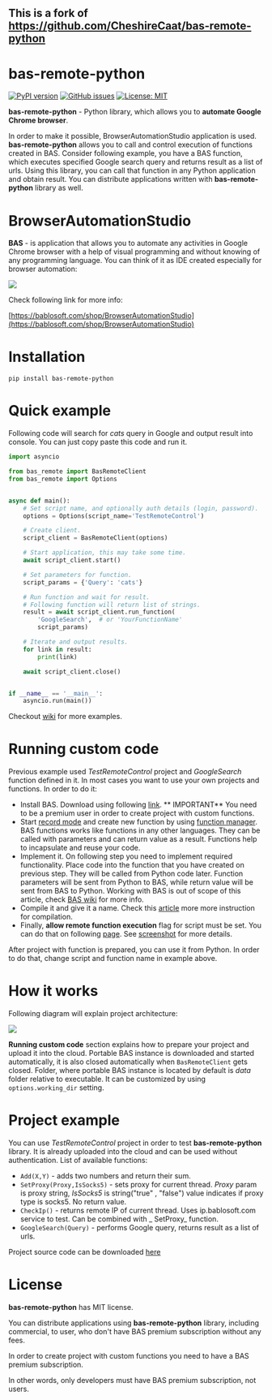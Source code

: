 ## This is a fork of https://github.com/CheshireCaat/bas-remote-python

# bas-remote-python

[![PyPI version](https://badge.fury.io/py/bas-remote-python.svg)](https://badge.fury.io/py/bas-remote-python)
[![GitHub issues](https://img.shields.io/github/issues/CheshireCaat/bas-remote-python)](https://github.com/CheshireCaat/bas-remote-python/issues)
[![License: MIT](https://img.shields.io/badge/License-MIT-yellow.svg)](https://opensource.org/licenses/MIT)

**bas-remote-python** - Python library, which allows you to **automate Google Chrome browser**.

In order to make it possible, BrowserAutomationStudio application is used. **bas-remote-python** allows you to call and
control execution of functions created in BAS. Consider following example, you have a BAS function, which executes
specified Google search query and returns result as a list of urls. Using this library, you can call that function in
any Python application and obtain result. You can distribute applications written with **bas-remote-python** library as
well.

# BrowserAutomationStudio

**BAS** - is application that allows you to automate any activities in Google Chrome browser with a help of visual
programming and without knowing of any programming language. You can think of it as IDE created especially for browser
automation:

![](https://bablosoft.com/landing2/screen-bas.png)

Check following link for more info:

[https://bablosoft.com/shop/BrowserAutomationStudio](https://bablosoft.com/shop/BrowserAutomationStudio)

# Installation

```
pip install bas-remote-python
```

# Quick example

Following code will search for _cats_ query in Google and output result into console. You can just copy paste this code
and run it.

```python
import asyncio

from bas_remote import BasRemoteClient
from bas_remote import Options


async def main():
    # Set script name, and optionally auth details (login, password).
    options = Options(script_name='TestRemoteControl')

    # Create client.
    script_client = BasRemoteClient(options)

    # Start application, this may take some time.
    await script_client.start()

    # Set parameters for function.
    script_params = {'Query': 'cats'}

    # Run function and wait for result.
    # Following function will return list of strings.
    result = await script_client.run_function(
        'GoogleSearch',  # or 'YourFunctionName'
        script_params)

    # Iterate and output results.
    for link in result:
        print(link)

    await script_client.close()


if __name__ == '__main__':
    asyncio.run(main())
```

Checkout [wiki](https://github.com/CheshireCaat/bas-remote-python/wiki) for more examples.

# Running custom code

Previous example used _TestRemoteControl_ project and _GoogleSearch_ function defined in it.
In most cases you want to use your own projects and functions. In order to do it:

- Install BAS. Download using following [link](https://bablosoft.com/shop/BrowserAutomationStudio#download). **
  IMPORTANT** You need to be a premium user in order to create project with custom functions.
- Start [record mode](https://i.imgur.com/JrV7ua5.png) and create new function by
  using [function manager](https://i.imgur.com/yAjLu8v.png). BAS functions works like functions in any other languages.
  They can be called with parameters and can return value as a result. Functions help to incapsulate and reuse your
  code.
- Implement it. On following step you need to implement required functionality. Place code into the function that you
  have created on previous step. They will be called from Python code later. Function parameters will be sent from
  Python to BAS, while return value will be sent from BAS to Python. Working with BAS is out of scope of this article,
  check [BAS wiki](https://wiki.bablosoft.com/doku.php) for more info.
- Compile it and give it a name. Check this [article](https://wiki.bablosoft.com/doku.php?id=how_to_protect_your_script)
  more more instruction for compilation.
- Finally, **allow remote function execution** flag for script must be set. You can do that on
  following [page](https://bablosoft.com/bas/scripts). See [screenshot](https://i.imgur.com/BrkefIT.png) for more
  details.

After project with function is prepared, you can use it from Python.
In order to do that, change script and function name in example above.

# How it works

Following diagram will explain project architecture:

![](https://i.imgur.com/9lfF3EJ.png)

**Running custom code** section explains how to prepare your project and upload it into the cloud. Portable BAS instance
is downloaded and started automatically, it is also closed automatically when `BasRemoteClient` gets closed. Folder,
where portable BAS instance is located by default is _data_ folder relative to executable. It can be customized by
using `options.working_dir` setting.

# Project example

You can use _TestRemoteControl_ project in order to test **bas-remote-python** library. It is already uploaded into the
cloud and can be used without authentication. List of available functions:

- `Add(X,Y)` - adds two numbers and return their sum.
- `SetProxy(Proxy,IsSocks5)` - sets proxy for current thread. _Proxy_ param is proxy string, _IsSocks5_ is string("true"
  , "false") value indicates if proxy type is socks5. No return value.
- `CheckIp()` - returns remote IP of current thread. Uses ip.bablosoft.com service to test. Can be combined with _
  SetProxy_ function.
- `GoogleSearch(Query)` - performs Google query, returns result as a list of urls.

Project source code can be
downloaded [here](https://drive.google.com/uc?id=1WQYzm-XaZhXUBWQYMM5T-sZ_tdcSfAwS&export=download)

# License

**bas-remote-python** has MIT license.

You can distribute applications using **bas-remote-python** library, including commercial, to user, who don't have BAS
premium subscription without any fees.

In order to create project with custom functions you need to have a BAS premium subscription.

In other words, only developers must have BAS premium subscription, not users.
